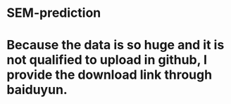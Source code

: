 # SEM-prediction

# Because the data is so huge and it is not qualified to upload in github, I provide the download link through baiduyun.

#
#
